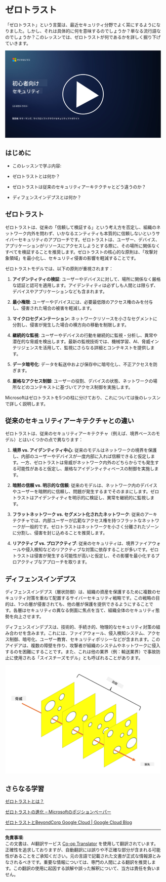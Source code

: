 <!--
CO_OP_TRANSLATOR_METADATA:
{
  "original_hash": "75f77f972d2233c584f87c1eb96c983b",
  "translation_date": "2025-09-03T20:33:44+00:00",
  "source_file": "1.5 Zero trust.md",
  "language_code": "ja"
}
-->
# ゼロトラスト

「ゼロトラスト」という言葉は、最近セキュリティ分野でよく耳にするようになりました。しかし、それは具体的に何を意味するのでしょうか？単なる流行語なのでしょうか？このレッスンでは、ゼロトラストが何であるかを詳しく掘り下げていきます。

[![動画を見る](../../translated_images/1-5_placeholder.36b707a8de54c96991f42d1e0a5979771993f470834d818e581c8de8c447bc5b.ja.png)](https://learn-video.azurefd.net/vod/player?id=ee1551cc-e7a5-4db6-a897-c286abe68a69)

## はじめに

 - このレッスンで学ぶ内容:
   
   
 - ゼロトラストとは何か？

   
  

 - ゼロトラストは従来のセキュリティアーキテクチャとどう違うのか？

   
   

 - ディフェンスインデプスとは何か？

## ゼロトラスト

ゼロトラストは、従来の「信頼して検証する」という考え方を否定し、組織のネットワーク内外を問わず、いかなるエンティティも本質的に信頼しないというサイバーセキュリティのアプローチです。ゼロトラストは、ユーザー、デバイス、アプリケーションがリソースにアクセスしようとする際に、その場所に関係なくすべてを検証することを推奨します。ゼロトラストの核心的な原則は、「攻撃対象領域」を最小化し、セキュリティ侵害の影響を軽減することです。

ゼロトラストモデルでは、以下の原則が重視されます：

1. **アイデンティティの検証**: ユーザーやデバイスに対して、場所に関係なく厳格な認証と認可を適用します。アイデンティティは必ずしも人間とは限らず、デバイスやアプリケーションなども含まれます。

2. **最小権限**: ユーザーやデバイスには、必要最低限のアクセス権のみを付与し、侵害された場合の被害を軽減します。

3. **マイクロセグメンテーション**: ネットワークリソースを小さなセグメントに分割し、侵害が発生した場合の横方向の移動を制限します。

4. **継続的な監視**: ユーザーやデバイスの行動を継続的に監視・分析し、異常や潜在的な脅威を検出します。最新の監視技術では、機械学習、AI、脅威インテリジェンスを活用して、監視にさらなる詳細とコンテキストを提供します。

5. **データ暗号化**: データを転送中および保存中に暗号化し、不正アクセスを防ぎます。

6. **厳格なアクセス制御**: ユーザーの役割、デバイスの状態、ネットワークの場所などのコンテキストに基づいてアクセス制御を実施します。

Microsoftはゼロトラストを5つの柱に分けており、これについては後のレッスンで詳しく説明します。

## 従来のセキュリティアーキテクチャとの違い

ゼロトラストは、従来のセキュリティアーキテクチャ（例えば、境界ベースのモデル）とはいくつかの点で異なります：

1. **境界 vs. アイデンティティ中心**: 従来のモデルはネットワークの境界を保護し、内部のユーザーやデバイスが一度内部に入れば信頼できると仮定します。一方、ゼロトラストは脅威がネットワーク内外のどちらからでも発生する可能性があると仮定し、厳格なアイデンティティベースの制御を実施します。

2. **暗黙の信頼 vs. 明示的な信頼**: 従来のモデルは、ネットワーク内のデバイスやユーザーを暗黙的に信頼し、問題が発生するまでそのままにします。ゼロトラストはアイデンティティを明示的に検証し、異常を継続的に監視します。

3. **フラットネットワーク vs. セグメント化されたネットワーク**: 従来のアーキテクチャでは、内部ユーザーが広範なアクセス権を持つフラットなネットワークが一般的です。ゼロトラストはネットワークを小さく分離されたゾーンに分割し、侵害を封じ込めることを推奨します。

4. **リアクティブ vs. プロアクティブ**: 従来のセキュリティは、境界ファイアウォールや侵入検知などのリアクティブな対策に依存することが多いです。ゼロトラストは侵害が発生する可能性が高いと仮定し、その影響を最小化するプロアクティブなアプローチを取ります。

## ディフェンスインデプス

ディフェンスインデプス（層状防御）は、組織の資産を保護するために複数のセキュリティ対策を重ねて配置するサイバーセキュリティ戦略です。この戦略の目的は、1つの層が侵害されても、他の層が保護を提供できるようにすることです。各層はセキュリティの異なる側面に焦点を当て、組織全体のセキュリティ態勢を向上させます。

ディフェンスインデプスは、技術的、手続き的、物理的なセキュリティ対策の組み合わせを含みます。これには、ファイアウォール、侵入検知システム、アクセス制御、暗号化、ユーザー教育、セキュリティポリシーなどが含まれます。このアイデアは、複数の障壁を作り、攻撃者が組織のシステムやネットワークに侵入するのを困難にすることです。また、これは他の業界（例：輸送業界）で事故防止に使用される「スイスチーズモデル」とも呼ばれることがあります。

![image](../../translated_images/swisscheese.dc1f2a129515c5af146d3fe0b5e69305e16bfb7ae348d0e4d59a02ada9f5e92b.ja.png)

## さらなる学習

[ゼロトラストとは？](https://learn.microsoft.com/security/zero-trust/zero-trust-overview?WT.mc_id=academic-96948-sayoung)

[ゼロトラストの進化 – Microsoftのポジションペーパー](https://query.prod.cms.rt.microsoft.com/cms/api/am/binary/RWJJdT?WT.mc_id=academic-96948-sayoung)

[ゼロトラストとBeyondCorp Google Cloud | Google Cloud Blog](https://cloud.google.com/blog/topics/developers-practitioners/zero-trust-and-beyondcorp-google-cloud)

---

**免責事項**:  
この文書は、AI翻訳サービス [Co-op Translator](https://github.com/Azure/co-op-translator) を使用して翻訳されています。正確性を追求しておりますが、自動翻訳には誤りや不正確な部分が含まれる可能性があることをご承知ください。元の言語で記載された文書が正式な情報源とみなされるべきです。重要な情報については、専門の人間による翻訳を推奨します。この翻訳の使用に起因する誤解や誤った解釈について、当方は責任を負いません。
